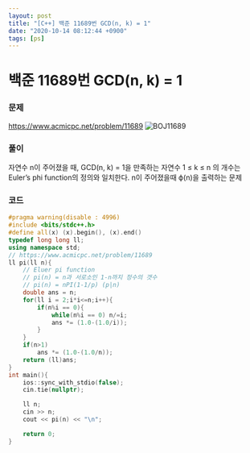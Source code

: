 ```yaml
---
layout: post
title: "[C++] 백준 11689번 GCD(n, k) = 1"
date: "2020-10-14 08:12:44 +0900"
tags: [ps]
---
```


# 백준 11689번 GCD(n, k) = 1
### 문제

https://www.acmicpc.net/problem/11689
![BOJ11689](https://i.imgur.com/wVlAF7W.png)

  
### 풀이

자연수 n이 주어졌을 때, GCD(n, k) = 1을 만족하는 자연수 1 ≤ k ≤ n 의 개수는
Euler’s phi function의 정의와 일치한다.
n이 주어졌을때 ϕ(n)을 출력하는 문제 
  
### 코드

```cpp
#pragma warning(disable : 4996)
#include <bits/stdc++.h>
#define all(x) (x).begin(), (x).end()
typedef long long ll;
using namespace std;
// https://www.acmicpc.net/problem/11689
ll pi(ll n){
    // Eluer pi function
    // pi(n) = n과 서로소인 1-n까지 정수의 갯수
    // pi(n) = nPI(1-1/p) (p|n)
    double ans = n;
    for(ll i = 2;i*i<=n;i++){
        if(n%i == 0){
            while(n%i == 0) n/=i;
            ans *= (1.0-(1.0/i));
        }
    }
    if(n>1)
        ans *= (1.0-(1.0/n));
    return (ll)ans;
}
int main(){
    ios::sync_with_stdio(false);
    cin.tie(nullptr);

    ll n;
    cin >> n;
    cout << pi(n) << "\n";

    return 0;
}
```